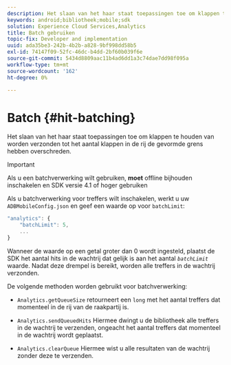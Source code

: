 ```yaml
---
description: Het slaan van het haar staat toepassingen toe om klappen te houden van worden verzonden tot het aantal klappen in de rij de gevormde grens hebben overschreden.
keywords: android;bibliotheek;mobile;sdk
solution: Experience Cloud Services,Analytics
title: Batch gebruiken
topic-fix: Developer and implementation
uuid: ada35be3-242b-4b2b-a828-9bf998dd58b5
exl-id: 74147f09-52fc-46dc-b4dd-2bf60b039f6e
source-git-commit: 5434d8809aac11b4ad6dd1a3c74dae7dd98f095a
workflow-type: tm+mt
source-wordcount: '162'
ht-degree: 0%

---
```


# Batch {#hit-batching}

Het slaan van het haar staat toepassingen toe om klappen te houden van worden verzonden tot het aantal klappen in de rij de gevormde grens hebben overschreden.

>[!IMPORTANT]
>
>Als u een batchverwerking wilt gebruiken, **moet** offline bijhouden inschakelen en SDK versie 4.1 of hoger gebruiken

Als u batchverwerking voor treffers wilt inschakelen, werkt u uw `ADBMobileConfig.json` en geef een waarde op voor `batchLimit`:

```js
"analytics": {
    "batchLimit": 5,
    ...
}
```

Wanneer de waarde op een getal groter dan 0 wordt ingesteld, plaatst de SDK het aantal hits in de wachtrij dat gelijk is aan het aantal *`batchLimit`* waarde. Nadat deze drempel is bereikt, worden alle treffers in de wachtrij verzonden.

De volgende methoden worden gebruikt voor batchverwerking:

* `Analytics.getQueueSize` retourneert een `long` met het aantal treffers dat momenteel in de rij van de raakpartij is.

* `Analytics.sendQueuedHits` Hiermee dwingt u de bibliotheek alle treffers in de wachtrij te verzenden, ongeacht het aantal treffers dat momenteel in de wachtrij wordt geplaatst.
* `Analytics.clearQueue` Hiermee wist u alle resultaten van de wachtrij zonder deze te verzenden.
